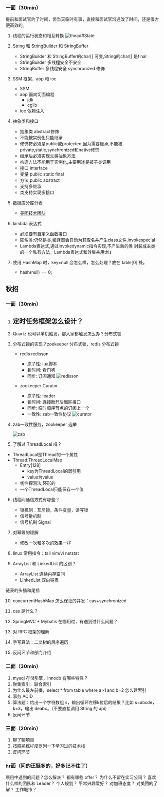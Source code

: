 ### 一面（30min）
提前和面试官约了时间，但当天临时有事，直接和面试官沟通改了时间，还是很方便高效的。

1. 线程的运行状态和相互转换
   ![thead#State](./images/thread_state.png)

2. String 和 StringBuilder 和 StringBuffer
   - StringBuilder 和 StringBuffer的char[] 可变,String的char[] 是final
   - StringBuilder  多线程安全不安全
   - StringBuffer 多线程安全 synchronized 修饰
3. SSM 框架，aop 和 ioc
   - SSM
   - aop 面向切面编程
     - jdk 
     - cglib 
   - ioc 依赖注入
4. 抽象类和接口
   - 抽象类 abstract修饰
    - 不能被实例化只能继承
    - 修饰符必须是public或protected,因为需要继承,不能被private,static,synchronized和native修饰
    - 继承后必须实现父类抽象方法
    - 构造方法不能用于实例化,主要用途是被子类调用
   - 接口 interface
    - 变量 public static final
    - 方法 public abstract
    - 支持多继承
    - 类支持实现多接口
5. 数据库分库分表 
    - [美团技术团队](https://tech.meituan.com/2016/11/18/dianping-order-db-sharding.html)
6. lambda 表达式
    - 必须要有自定义函数接口
    - 匿名类:仍然是类,编译器会自动为其取名并产生class文件,invokespecial
    - Lambda表达式,通过invokedynamic指令实现,不产生新的类
      封装成主类的一个私有方法，Lambda表达式和外层共用this
7. 使用 HashMap 时，key=null 会怎么样，怎么处理？放在 table[0] 处。
   - hash(null) == 0;
## 秋招
### 一面（30min）
1. 定时任务框架怎么设计？
   - 
2. Quartz 也可以单机触发，那大家都触发怎么办？分布式锁

3. 分布式锁的实现？zookeeper 分布式锁，redis 分布式锁
   - redis redisson
     - 原子性: lua脚本
     - 锁时间: 看门狗
     - 同步: 订阅通知
     ![redisson](./images/redisson.png)

   - zookeeper Curator
     - 原子性: leader
     - 锁时间: 连接断开后删除接口
     - 同步: 临时顺序节点的订阅上一个
     - 一致性: zab一致性协议
     ![curator](./images/curator.png)
    
4. zab一致性服务，zookeeper 选举

   ![zab](./images/zab.png)


5. 了解过 ThreadLocal 吗？
  - ThreadLocal是Thread的一个属性
  - Thread.ThreadLocalMap
    - Entry[128]
      - key为ThreadLocal的弱引用
      - value为value
    - 线性探测法,环形的
    - 一个ThreadLocal只能保存一个值
    
6. 线程间通信方式有哪些？
   - 锁机制：互斥锁，条件变量，读写锁
   - 信号量机制
   - 信号机制 Signal

7. 对幂等的理解
   - 修改一次和多次的效果一样
8. linux 常用指令：tail vim/vi netstat

9. ArrayList 和 LinkedList 的区别？
   - ArrayList 连续内存空间
   - LinkedList 双向链表

链表的头插和尾插

10. concurrentHashMap 怎么保证的并发：cas+synchronized

11. cas 是什么？

12. SpringMVC + Mybatis 在哪用过，有遇到过什么问题？

13. 对 RPC 框架的理解

14. 手写算法：二叉树的层序遍历

15. 反问环节和部门介绍

### 二面（30min）
1. mysql 存储引擎，Innodb 有哪些特性？
2. 聚集索引，联合索引
3. 为什么最左前缀，select * from table where a>1 and b=2 怎么建索引
4. 事务 ACID
5. 算法题：给出一个字符数组 s，输出循环左移k位后的结果？比如 s=abcde，k=3，输出 deabc。（不要直接调用 String 的 api）
6. 反问环节

### 三面（20min）
1. 聊了聊项目
2. 按照熟练程度罗列一下学习过的技术栈
3. 反问环节

### hr面（问的还挺多的，好多记不住了）
项目中遇到的问题？怎么解决？
都有哪些 offer？
为什么不留在实习公司？
喜欢什么样的团队和 Leader？
个人规划？
平常兴趣爱好？
对加班态度？
对美团的了解？
工作城市？
